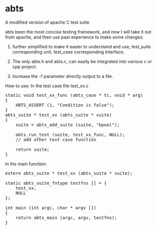 abts
====

A modified version of apache C test suite

abts been the most concise testing framework, and now I will take it out from apache, and then use past experience to make some changes:<p>
1. further simplified to make it easier to understand and use, test_suite corresponding unit, test_case corresponding interface.<p>
2. The only abts.h and abts.c, can easily be integrated into various c or cpp project.<p>
3. Increase the -f parameter directly output to a file.<p>


How to use:
In the test case file test_xx.c<p>
<pre>
static void test_xx_func (abts_case * tc, void * arg)
{
	ABTS_ASSERT (1, "Condition is false");
}
abts_suite * test_xx (abts_suite * suite)
{
	suite = abts_add_suite (suite, "bpool");

	abts_run_test (suite, test_xx_func, NULL);
	// add other test case function

	return suite;
}
</pre>

In the main function:<p>
<pre>
extern abts_suite * test_xx (abts_suite * suite);

static abts_suite_fntype testfns [] = {
	test_xx,
	NULL
};

int main (int argc, char * argv [])
{
	return abts_main (argc, argv, testfns);
}
</pre>
